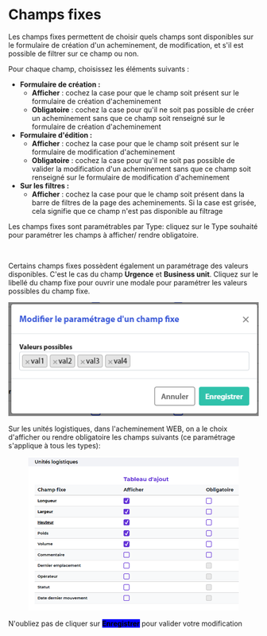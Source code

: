 # Champs fixes

Les champs fixes permettent de choisir quels champs sont disponibles sur le formulaire de création d'un acheminement, de modification, et s'il est possible de filtrer sur ce champ ou non.

Pour chaque champ, choisissez les éléments suivants :&#x20;

* **Formulaire de création :**&#x20;
  * **Afficher** : cochez la case pour que le champ soit présent sur le formulaire de création d'acheminement
  * **Obligatoire** : cochez la case pour qu'il ne soit pas possible de créer un acheminement sans que ce champ soit renseigné sur le formulaire de création d'acheminement
* **Formulaire d'édition :**&#x20;
  * **Afficher** : cochez la case pour que le champ soit présent sur le formulaire de modification d'acheminement
  * **Obligatoire** : cochez la case pour qu'il ne soit pas possible de valider la modification d'un acheminement sans que ce champ soit renseigné sur le formulaire de modification d'acheminement
* **Sur les filtres :**&#x20;
  * **Afficher** : cochez la case pour que le champ soit présent dans la barre de filtres de la page des acheminements. Si la case est grisée, cela signifie que ce champ n'est pas disponible au filtrage

Les champs fixes sont paramétrables par Type: cliquez sur le Type souhaité pour paramétrer les champs à afficher/ rendre obligatoire.

<figure><img src="../../../.gitbook/assets/Capture d&#x27;écran 2025-04-17 141817.png" alt=""><figcaption></figcaption></figure>



Certains champs fixes possèdent également un paramétrage des valeurs disponibles. C'est le cas du champ **Urgence** et **Business unit**. Cliquez sur le libellé du champ fixe pour ouvrir une modale pour paramétrer les valeurs possibles du champ fixe.

![Paramétrage des valeurs du champ fixe](../../../.gitbook/assets/2022-02-04_14-47-55.png)

Sur les unités logistiques, dans l'acheminement WEB, on a le choix d'afficher ou rendre obligatoire les champs suivants (ce paramétrage s'applique à tous les types):

<figure><img src="../../../.gitbook/assets/image (146).png" alt=""><figcaption></figcaption></figure>

N'oubliez pas de cliquer sur <mark style="background-color:blue;">**Enregistrer**</mark> pour valider votre modification
